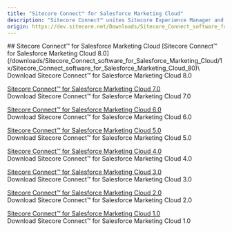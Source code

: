 ```yaml
---
title: "Sitecore Connect™ for Salesforce Marketing Cloud"
description: "Sitecore Connect™ unites Sitecore Experience Manager and Sitecore Experience Platform content and data with Salesforce Marketing Cloud."
origin: https://dev.sitecore.net/Downloads/Sitecore_Connect_software_for_Salesforce_Marketing_Cloud.aspx
---
```


<Card variant='outlineRaised' px={0} mb={8}>
<CardHeader>
## Sitecore Connect™ for Salesforce Marketing Cloud
</CardHeader>
<CardBody>
[Sitecore Connect™ for Salesforce Marketing Cloud 8.0](/downloads/Sitecore_Connect_software_for_Salesforce_Marketing_Cloud/1x/Sitecore_Connect_software_for_Salesforce_Marketing_Cloud_80)\
Download Sitecore Connect™ for Salesforce Marketing Cloud 8.0

[Sitecore Connect™ for Salesforce Marketing Cloud 7.0](/downloads/Sitecore_Connect_software_for_Salesforce_Marketing_Cloud/1x/Sitecore_Connect_software_for_Salesforce_Marketing_Cloud_70)\
Download Sitecore Connect™ for Salesforce Marketing Cloud 7.0

[Sitecore Connect™ for Salesforce Marketing Cloud 6.0](/downloads/Sitecore_Connect_software_for_Salesforce_Marketing_Cloud/1x/Sitecore_Connect_software_for_Salesforce_Marketing_Cloud_60)\
Download Sitecore Connect™ for Salesforce Marketing Cloud 6.0

[Sitecore Connect™ for Salesforce Marketing Cloud 5.0](/downloads/Sitecore_Connect_software_for_Salesforce_Marketing_Cloud/1x/Sitecore_Connect_software_for_Salesforce_Marketing_Cloud_50)\
Download Sitecore Connect™ for Salesforce Marketing Cloud 5.0

[Sitecore Connect™ for Salesforce Marketing Cloud 4.0](/downloads/Sitecore_Connect_software_for_Salesforce_Marketing_Cloud/1x/Sitecore_Connect_software_for_Salesforce_Marketing_Cloud_40)\
Download Sitecore Connect™ for Salesforce Marketing Cloud 4.0

[Sitecore Connect™ for Salesforce Marketing Cloud 3.0](/downloads/Sitecore_Connect_software_for_Salesforce_Marketing_Cloud/1x/Sitecore_Connect_software_for_Salesforce_Marketing_Cloud_30)\
Download Sitecore Connect™ for Salesforce Marketing Cloud 3.0

[Sitecore Connect™ for Salesforce Marketing Cloud 2.0](/downloads/Sitecore_Connect_software_for_Salesforce_Marketing_Cloud/1x/Sitecore_Connect_software_for_Salesforce_Marketing_Cloud_20)\
Download Sitecore Connect™ for Salesforce Marketing Cloud 2.0

[Sitecore Connect™ for Salesforce Marketing Cloud 1.0](/downloads/Sitecore_Connect_software_for_Salesforce_Marketing_Cloud/1x/Sitecore_Connect_software_for_Salesforce_Marketing_Cloud_10)\
Download Sitecore Connect™ for Salesforce Marketing Cloud 1.0


</CardBody>          
</Card>